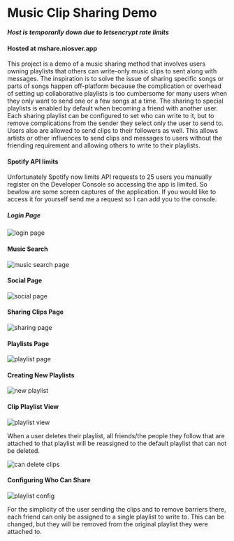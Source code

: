 # Music Clip Sharing Demo

**_Host is temporarily down due to letsencrypt rate limits_**

#### Hosted at mshare.niosver.app


This project is a demo of a music sharing method that involves users owning playlists that others can write-only music clips to sent along with messages. The inspiration is to solve the issue of sharing specific songs or parts of songs happen off-platform because the complication or overhead of setting up collaborative playlists is too cumbersome for many users when they only want to send one or a few songs at a time. The sharing to special playlists is enabled by default when becoming a friend with another user. Each sharing playlist can be configured to set who can write to it, but to remove complications from the sender they select only the user to send to. Users also are allowed to send clips to their followers as well. This allows artists or other influences to send clips and messages to users without the friending requirement and allowing others to write to their playlists.

#### Spotify API limits

Unfortunately Spotify now limits API requests to 25 users you manually register on the Developer Console so accessing the app is limited. So bewlow are some screen captures of the application. If you would like to access it for yourself send me a request so I can add you to the console.

##### Login Page

![login page](https://i.imgur.com/RGgKBPj.png)

#### Music Search

![music search page](https://i.imgur.com/KHHJKMC.jpeg)

#### Social Page
![social page](https://i.imgur.com/RqW2m7o.png)

#### Sharing Clips Page
![sharing page](https://i.imgur.com/ONaiVnJ.png)

#### Playlists Page
![playlist page](https://i.imgur.com/N5ASWQF.png)

#### Creating New Playlists
![new playlist](https://i.imgur.com/YUim6a0.png)

#### Clip Playlist View
![playlist view](https://i.imgur.com/7YfZCtz.png)

When a user deletes their playlist, all friends/the people they follow that are attached to that playlist will be reassigned to the default playlist that can not be deleted. 

![can delete clips](https://i.imgur.com/vbd1fvS.png)

#### Configuring Who Can Share
![playlist config](https://i.imgur.com/8NsisgL.png)

For the simplicity of the user sending the clips and to remove barriers there, each friend can only be assigned to a single playlist to write to. This can be changed, but they will be removed from the original playlist they were attached to.